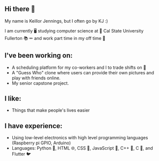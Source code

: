## Hi there 👋

My name is Keillor Jennings, but I often go by KJ :)

I am currently 🖥 studying computer science at 🏫 Cal State University Fullerton 📚 ✏ and work part time in my off time 🏰

## I've been working on:
- A scheduling platform for my co-workers and I to trade shifts on 📅
- A "Guess Who" clone where users can provide their own pictures and play with friends online.
- My senior capstone project.

## I like:
- Things that make people's lives easier

## I have experience:
- Using low-level electronics with high level programming languages (Raspberry pi GPIO, Arduino)
- Languages: Python 🐍, HTML 🌐, CSS 🎨, JavaScript 📜, C++ 🏇, C 🐊, and Flutter 🐦 



<!--
**keillor/keillor** is a ✨ _special_ ✨ repository because its `README.md` (this file) appears on your GitHub profile.

Here are some ideas to get you started:

- 🔭 I’m currently working on ...
- 🌱 I’m currently learning ...
- 👯 I’m looking to collaborate on ...
- 🤔 I’m looking for help with ...
- 💬 Ask me about ...
- 📫 How to reach me: ...
- 😄 Pronouns: ...
- ⚡ Fun fact: ...
-->
